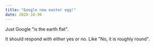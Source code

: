 ```yaml
---
title: "Google new easter egg!"
date: 2020-10-30
---
```

Just Google "is the earth flat". <!--END EXCERPT-->

It should respond with either yes or no. Like "No, it is roughly round".
